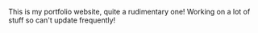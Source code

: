 This is my portfolio website, quite a rudimentary one! Working on a lot of stuff so can't update frequently! 
